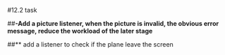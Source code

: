 #12.2 task

##**-Add a picture listener, when the picture is invalid, 
the obvious error message, reduce the workload of the later stage**

##** add a listener to check if the plane leave the screen
